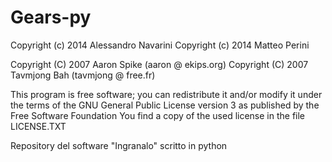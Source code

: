 Gears-py
========

Copyright (c) 2014 Alessandro Navarini
Copyright (c) 2014 Matteo Perini

Copyright (C) 2007 Aaron Spike  (aaron @ ekips.org)
Copyright (C) 2007 Tavmjong Bah (tavmjong @ free.fr)


This program is free software; you can redistribute it and/or modify
it under the terms of the GNU General Public License version 3 as
published by the Free Software Foundation
You find a copy of the used license in the file LICENSE.TXT



Repository del software "Ingranalo" scritto in python
